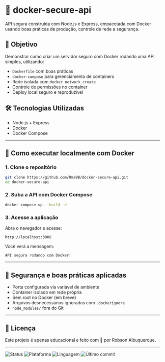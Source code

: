 # 🚀 docker-secure-api

API segura construída com Node.js e Express, empacotada com Docker usando boas práticas de produção, controle de rede e segurança.

## 📌 Objetivo

Demonstrar como criar um servidor seguro com Docker rodando uma API simples, utilizando:

- `Dockerfile` com boas práticas
- `docker-compose` para gerenciamento de containers
- Rede isolada com `docker network create`
- Controle de permissões no container
- Deploy local seguro e reproduzível

## 🛠️ Tecnologias Utilizadas

- Node.js + Express
- Docker
- Docker Compose

---

## 🧪 Como executar localmente com Docker

### 1. Clone o repositório

```bash
git clone https://github.com/Rma98/docker-secure-api.git
cd docker-secure-api
```

### 2. Suba a API com Docker Compose

```bash
docker compose up --build -d
```

### 3. Acesse a aplicação

Abra o navegador e acesse:

```
http://localhost:3000
```

Você verá a mensagem:

```
API segura rodando com Docker!
```

---

## 🔐 Segurança e boas práticas aplicadas

- Porta configurada via variável de ambiente
- Container isolado em rede própria
- Sem root no Docker (em breve)
- Arquivos desnecessários ignorados com `.dockerignore`
- `node_modules/` fora do Git

---

## 📄 Licença

Este projeto é apenas educacional e feito com 💙 por Robson Albuquerque.

---

![Status](https://img.shields.io/badge/Status-Concluído-brightgreen)
![Plataforma](https://img.shields.io/badge/Plataforma-Localhost-blue)
![Linguagem](https://img.shields.io/github/languages/top/Rma98/docker-secure-api)
![Último commit](https://img.shields.io/github/last-commit/Rma98/docker-secure-api)
